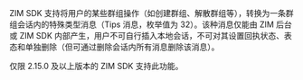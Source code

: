 ZIM SDK 支持将用户的某些群组操作（如创建群组、解散群组等），转换为一条群组会话内的特殊类型消息（Tips 消息，枚举值为 32）。该种消息仅能由 ZIM 后台或 ZIM SDK 内部产生，用户不可自行插入本地会话，不可对其设置回执状态、表态和单独删除（但可通过删除会话内所有消息删除该消息）。

<div class="mk-hint">

仅限 2.15.0 及以上版本的 ZIM SDK 支持此功能。
</div>

